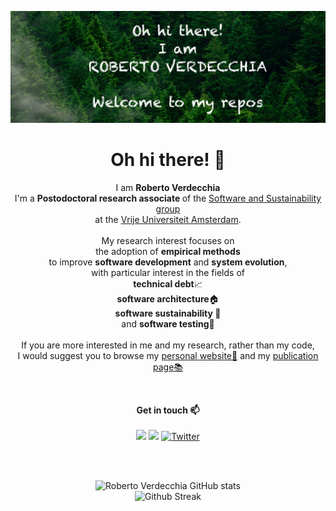 <!-- markdownlint-disable-next-line -->
![Roberto Verdecchia](banner.jpg)

<h1 align="center">Oh hi there! 👋 </h1>
<p align= "center">     
    I am <b>Roberto Verdecchia </b> <br> 
    I'm a  <b>Postodoctoral research associate </b> of the <a href="https://s2-group.github.io/">Software and Sustainability group</a>
   <br> at the <a href="https://vu.nl/en">Vrije Universiteit Amsterdam</a>.<br>
  <br> My research interest focuses on<br>the adoption of <b>empirical methods</b><br> to improve <b>software development</b> and <b>system evolution</b>,<br> with particular interest in the fields of<br> <b>technical debt</b>📈<br> <b>software architecture</b>🏠<br> <b>software sustainability 🌱</b><br> and <b>software testing</b>🐞<br>
  <br> If you are more interested in me and my research, rather than my code,<br> I would suggest you to browse my 
  <a href="https://robertoverdecchia.github.io">personal website🦊</a> and my <a href="https://robertoverdecchia.github.io/publications">publication page📚</a>
  </p><br>

  <!--
<p align="center">  
<h3 align="center"><b>Languages and Tools<b>
<br>
<img src="https://user-images.githubusercontent.com/87319921/131159583-60be0f3d-d25f-463f-a632-75f8f37417d1.png" width="50" height="50">
<img src="https://raw.githubusercontent.com/github/explore/80688e429a7d4ef2fca1e82350fe8e3517d3494d/topics/html/html.png" width="50" height="50">
<img src="https://raw.githubusercontent.com/github/explore/80688e429a7d4ef2fca1e82350fe8e3517d3494d/topics/css/css.png" width="50" height="50">
<img src="https://user-images.githubusercontent.com/87319921/131159622-703987cf-80fc-4342-a74b-0cb957a2d58b.png" width="50" height="50">
</p>
-->
  
<p align= "center">
 <b>Get in touch 📫 </b><br>
  <!--
   - [Linkedin](www.linkedin.com/in/sneha-agarwal-217a55200)
   - [Twitter](https://twitter.com/robertoverdecchia).
  -->
 <br>
<a href="https://www.linkedin.com/in/roberto-verdecchia/"><img src="https://img.shields.io/badge/LinkedIn-0077B5?style=for-the-badge&logo=linkedin&logoColor=white"></a> 
<a href="mailto:r.verdecchia@vu.nl"><img src="https://img.shields.io/badge/Gmail-D14836?style=for-the-badge&logo=gmail&logoColor=white"></a> 
<a href="https://twitter.com/r_verdecchia"><img alt="Twitter" src="https://img.shields.io/badge/-Twitter-00acee?style=for-the-badge&logo=twitter&logoColor=white"></a>
</p><br><br>

<!--<p align="center"> <img src="https://komarev.com/ghpvc/?username=robertoverdecchia&color=red" /> </p> -->
<p align= "center">
<img src="https://github-readme-stats.vercel.app/api?username=robertoverdecchia&show_icons=true&theme=tokyonight" alt="Roberto Verdecchia GitHub stats"><br>
<!--<img src="https://github-readme-stats.vercel.app/api/top-langs/?username=robertoverdecchia&hide=javascript,html,css&langs_count=4&layout=compact&theme=tokyonight" alt="Top Languages"><br>-->
<img src="https://github-readme-streak-stats.herokuapp.com?user=robertoverdecchia&theme=tokyonight&date_format=M%20j%5B%2C%20Y%5D" alt="Github Streak">
  </p>
<!-- 
![Sneha Agarwal GitHub stats](https://github-readme-stats.vercel.app/api?username=robertoverdecchia&show_icons=true&theme=tokyonight)
![Top Langs](https://github-readme-stats.vercel.app/api/top-langs/?username=robertoverdecchia&layout=compact&theme=tokyonight)
![Sneha's wakatime stats](https://github-readme-stats.vercel.app/api/wakatime?username=robertoverdecchia) 
-->

